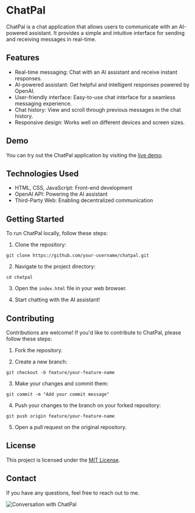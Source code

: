 # ChatPal

ChatPal is a chat application that allows users to communicate with an AI-powered assistant. It provides a simple and intuitive interface for sending and receiving messages in real-time.

## Features

- Real-time messaging: Chat with an AI assistant and receive instant responses.
- AI-powered assistant: Get helpful and intelligent responses powered by OpenAI.
- User-friendly interface: Easy-to-use chat interface for a seamless messaging experience.
- Chat history: View and scroll through previous messages in the chat history.
- Responsive design: Works well on different devices and screen sizes.

## Demo

You can try out the ChatPal application by visiting the [live demo](https://your-chatpal-demo-url.com).

## Technologies Used

- HTML, CSS, JavaScript: Front-end development
- OpenAI API: Powering the AI assistant
- Third-Party Web: Enabling decentralized communication

## Getting Started

To run ChatPal locally, follow these steps:

1. Clone the repository:
   
`git clone https://github.com/your-username/chatpal.git`

2. Navigate to the project directory:
   
`cd chatpal`

3. Open the `index.html` file in your web browser.

4. Start chatting with the AI assistant!

## Contributing

Contributions are welcome! If you'd like to contribute to ChatPal, please follow these steps:

1. Fork the repository.
   
2. Create a new branch:
   
`git checkout -b feature/your-feature-name`

3. Make your changes and commit them:
   
`git commit -m "Add your commit message"`

4. Push your changes to the branch on your forked repository:
   
`git push origin feature/your-feature-name`


5. Open a pull request on the original repository.

## License

This project is licensed under the [MIT License](https://opensource.org/licenses/MIT).

## Contact

If you have any questions, feel free to reach out to me.

![Conversation with ChatPal](https://drive.google.com/file/d/1Ya7-Xq-AtfMhfSJJyMlQXDKSWIz6R6uP/view?usp=sharing)


